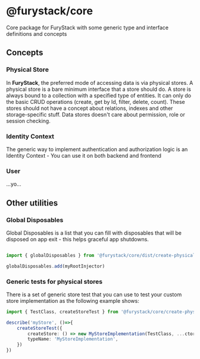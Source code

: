 # @furystack/core

Core package for FuryStack with some generic type and interface definitions and concepts

## Concepts

### Physical Store

In **FuryStack**, the preferred mode of accessing data is via physical stores. A physical store is a bare minimum interface that a store should do. A store is always bound to a collection with a specified type of entities. It can only do the basic CRUD operations (create, get by Id, filter, delete, count). These stores should not have a concept about relations, indexes and other storage-specific stuff. Data stores doesn't care about permission, role or session checking.

### Identity Context

The generic way to implement authentication and authorization logic is an Identity Context - You can use it on both backend and frontend

### User

...yo...

## Other utilities

### Global Disposables

Global Disposables is a list that you can fill with disposables that will be disposed on app exit - this helps graceful app shutdowns.
```ts

import { globalDisposables } from '@furystack/core/dist/create-physical-store-tests'

globalDisposables.add(myRootInjector)

```

### Generic tests for physical stores

There is a set of generic store test that you can use to test your custom store implementation as the following example shows:

```ts
import { TestClass, createStoreTest } from '@furystack/core/create-physical-store-tests'

describe('myStore', ()=>{
    createStoreTest({
        createStore: () => new MyStoreImplementation(TestClass, ...ctorArgs),
        typeName: 'MyStoreImplementation',
    })
})


```

